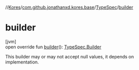 //[Kores](../../../index.md)/[com.github.jonathanxd.kores.base](../index.md)/[TypeSpec](index.md)/[builder](builder.md)

# builder

[jvm]\
open override fun [builder](builder.md)(): [TypeSpec.Builder](-builder/index.md)

This builder may or may not accept null values, it depends on implementation.
